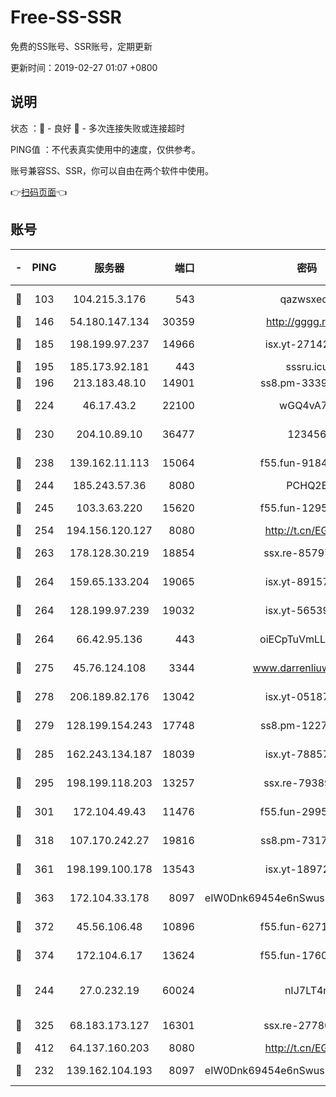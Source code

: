 # Free-SS-SSR

免费的SS账号、SSR账号，定期更新

更新时间：2019-02-27 01:07 +0800

## 说明

状态     ：🙂 - 良好 🙁 - 多次连接失败或连接超时

PING值   ：不代表真实使用中的速度，仅供参考。

账号兼容SS、SSR，你可以自由在两个软件中使用。

👉[扫码页面](https://liesauer.github.io/free-ss-ssr.github.io/)👈

## 账号

|-|PING|服务器|端口|密码|加密方式|区域|
|:----:|:----:|:-----:|-----:|:----:|:----:|:----:|
|🙂|103|104.215.3.176|543|qazwsxedc|aes-256-gcm|JP|
|🙂|146|54.180.147.134|30359|http://gggg.rocks|chacha20|KR|
|🙂|185|198.199.97.237|14966|isx.yt-27142882|aes-256-cfb|US|
|🙂|195|185.173.92.181|443|sssru.icu|rc4-md5|RU|
|🙂|196|213.183.48.10|14901|ss8.pm-33399389|rc4-md5|RU|
|🙂|224|46.17.43.2|22100|wGQ4vA7D|aes-256-gcm|RU|
|🙂|230|204.10.89.10|36477|123456|aes-256-cfb|US|
|🙂|238|139.162.11.113|15064|f55.fun-91846921|aes-256-cfb|SG|
|🙂|244|185.243.57.36|8080|PCHQ2E|rc4-md5|US|
|🙂|245|103.3.63.220|15620|f55.fun-12950229|aes-256-cfb|SG|
|🙂|254|194.156.120.127|8080|http://t.cn/EGJIyrl|rc4-md5|RU|
|🙂|263|178.128.30.219|18854|ssx.re-85797399|aes-256-cfb|SG|
|🙂|264|159.65.133.204|19065|isx.yt-89157560|aes-256-cfb|SG|
|🙂|264|128.199.97.239|19032|isx.yt-56539543|aes-256-cfb|SG|
|🙂|264|66.42.95.136|443|oiECpTuVmLLxk4Ts|aes-256-cfb|US|
|🙂|275|45.76.124.108|3344|www.darrenliuwei.com|aes-256-cfb|AU|
|🙂|278|206.189.82.176|13042|isx.yt-05187143|aes-256-cfb|SG|
|🙂|279|128.199.154.243|17748|ss8.pm-12277718|aes-256-cfb|SG|
|🙂|285|162.243.134.187|18039|isx.yt-78857409|aes-256-cfb|US|
|🙂|295|198.199.118.203|13257|ssx.re-79389209|aes-256-cfb|US|
|🙂|301|172.104.49.43|11476|f55.fun-29951648|aes-256-cfb|SG|
|🙂|318|107.170.242.27|19816|ss8.pm-73178882|aes-256-cfb|US|
|🙂|361|198.199.100.178|13543|isx.yt-18972855|aes-256-cfb|US|
|🙂|363|172.104.33.178|8097|eIW0Dnk69454e6nSwuspv9DmS201tQ0D|aes-256-cfb|SG|
|🙂|372|45.56.106.48|10896|f55.fun-62719865|aes-256-cfb|US|
|🙂|374|172.104.6.17|13624|f55.fun-17607418|aes-256-cfb|US|
|🙂|244|27.0.232.19|60024|nIJ7LT4n|xchacha20-ietf-poly1305|HK|
|🙂|325|68.183.173.127|16301|ssx.re-27780597|aes-256-cfb|US|
|🙂|412|64.137.160.203|8080|http://t.cn/EGJIyrl|rc4-md5|CA|
|🙁|232|139.162.104.193|8097|eIW0Dnk69454e6nSwuspv9DmS201tQ0D|aes-256-cfb|JP|
